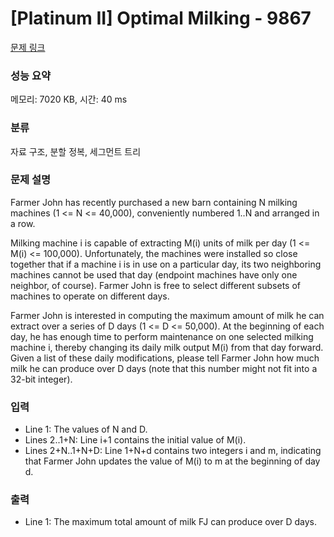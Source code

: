 # [Platinum II] Optimal Milking - 9867 

[문제 링크](https://www.acmicpc.net/problem/9867) 

### 성능 요약

메모리: 7020 KB, 시간: 40 ms

### 분류

자료 구조, 분할 정복, 세그먼트 트리

### 문제 설명

<p>Farmer John has recently purchased a new barn containing N milking machines (1 <= N <= 40,000), conveniently numbered 1..N and arranged in a row.</p><p>Milking machine i is capable of extracting M(i) units of milk per day (1 <= M(i) <= 100,000).  Unfortunately, the machines were installed so close together that if a machine i is in use on a particular day, its two neighboring machines cannot be used that day (endpoint machines have only one neighbor, of course).  Farmer John is free to select different subsets of machines to operate on different days.</p><p>Farmer John is interested in computing the maximum amount of milk he can extract over a series of D days (1 <= D <= 50,000).  At the beginning of each day, he has enough time to perform maintenance on one selected milking machine i, thereby changing its daily milk output M(i) from that day forward. Given a list of these daily modifications, please tell Farmer John how much milk he can produce over D days (note that this number might not fit into a 32-bit integer).</p>

### 입력 

 <ul><li>Line 1: The values of N and D.</li><li>Lines 2..1+N: Line i+1 contains the initial value of M(i).</li><li>Lines 2+N..1+N+D: Line 1+N+d contains two integers i and m, indicating that Farmer John updates the value of M(i) to m at the beginning of day d.</li></ul>

### 출력 

 <ul><li>Line 1: The maximum total amount of milk FJ can produce over D days.</li></ul>

